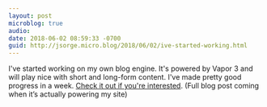 ```yaml
---
layout: post
microblog: true
audio: 
date: 2018-06-02 08:59:33 -0700
guid: http://jsorge.micro.blog/2018/06/02/ive-started-working.html
---
```

I've started working on my own blog engine. It's powered by Vapor 3 and will play nice with short and long-form content. I've made pretty good progress in a week. [Check it out if you're interested](https://github.com/jsorge/maverick). (Full blog post coming when it’s actually powering my site)
